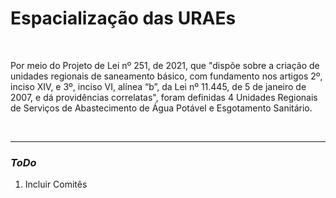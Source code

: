 # Espacialização das URAEs

<br>

Por meio do Projeto de Lei nº 251, de 2021, que "dispõe sobre a criação de unidades regionais de saneamento básico, com fundamento nos artigos 2º, inciso XIV, e 3º, inciso VI, alínea “b”, da Lei nº 11.445, de 5 de janeiro de 2007, e dá providências correlatas", foram definidas 4 Unidades Regionais de Serviços de Abastecimento de Água Potável e Esgotamento Sanitário.

<br>

----

### *ToDo*

1. Incluir Comitês
